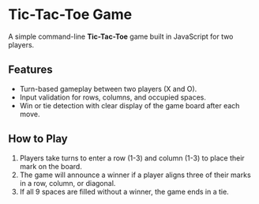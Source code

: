 # Tic-Tac-Toe Game

A simple command-line **Tic-Tac-Toe** game built in JavaScript for two players.

## Features
- Turn-based gameplay between two players (X and O).
- Input validation for rows, columns, and occupied spaces.
- Win or tie detection with clear display of the game board after each move.

## How to Play
1. Players take turns to enter a row (1-3) and column (1-3) to place their mark on the board.
2. The game will announce a winner if a player aligns three of their marks in a row, column, or diagonal.
3. If all 9 spaces are filled without a winner, the game ends in a tie.


